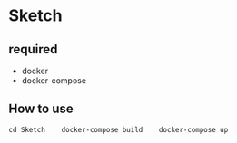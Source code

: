 # Sketch
## required
- docker
- docker-compose
## How to use
`cd Sketch   
docker-compose build   
docker-compose up`
